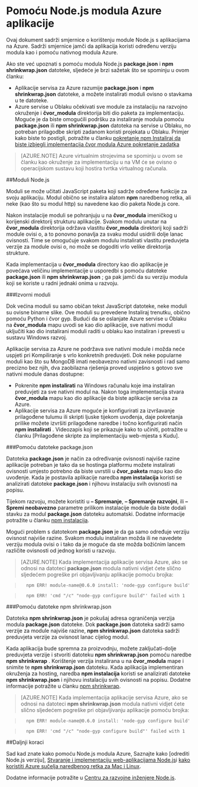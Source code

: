 <properties
    pageTitle="Rad s Node.js moduli"
    description="Saznajte kako raditi s Node.js moduli prilikom korištenja aplikacije servisa za Azure i servise u Oblaku."
    services=""
    documentationCenter="nodejs"
    authors="rmcmurray"
    manager="wpickett"
    editor=""/>

<tags
    ms.service="multiple"
    ms.workload="na"
    ms.tgt_pltfrm="na"
    ms.devlang="nodejs"
    ms.topic="article"
    ms.date="08/11/2016"
    ms.author="robmcm"/>


# <a name="using-nodejs-modules-with-azure-applications"></a>Pomoću Node.js modula Azure aplikacije

Ovaj dokument sadrži smjernice o korištenju module Node.js s aplikacijama na Azure. Sadrži smjernice jamči da aplikacija koristi određenu verziju modula kao i pomoću nativnog modula Azure.

Ako ste već upoznati s pomoću modula Node.js **package.json** i **npm shrinkwrap.json** datoteke, sljedeće je brzi sažetak što se spominju u ovom članku:

* Aplikacije servisa za Azure razumije **package.json** i **npm shrinkwrap.json** datoteke, a možete instalirati moduli ovisno o stavkama u te datoteke.
* Azure servise u Oblaku očekivati sve module za instalaciju na razvojno okruženje i **čvor\_modula** direktorija biti dio paketa za implementaciju. Moguće je da biste omogućili podršku za instaliranje modula pomoću **package.json** ili **npm shrinkwrap.json** datoteka na servise u Oblaku, no potreban prilagodbe skripti zadanom koristi projekata u Oblaku. Primjer kako biste to postigli, potražite u članku [pokretanje npm Instaliraj da biste izbjegli implementacija čvor modula Azure pokretanje zadatka](https://github.com/woloski/nodeonazure-blog/blob/master/articles/startup-task-to-run-npm-in-azure.markdown)

> [AZURE.NOTE] Azure virtualnim strojevima se spominju u ovom se članku kao okruženje za implementaciju u na VM će se ovisno o operacijskom sustavu koji hostira tvrtka virtualnog računala.

##<a name="nodejs-modules"></a>Moduli Node.js

Moduli se može učitati JavaScript paketa koji sadrže određene funkcije za svoju aplikaciju. Modul obično se instalira alatom **npm** naredbenog retka, ali neke (kao što su modul http) su navedene kao dio paketa Node.js core.

Nakon instalacije moduli se pohranjuju u na **čvor\_modula** imeničkog u korijenski direktorij strukturu aplikacije. Svakom modulu unutar na **čvor\_modula** direktorija održava vlastitu **čvor\_modula** direktorij koji sadrži module ovisi o, a to ponovno ponavlja za svaku modul usidrili dolje lanac ovisnosti. Time se omogućuje svakom modulu instalirati vlastitu preduvjeta verzije za module ovisi o, no može se dogoditi vrlo velike direktorija strukture.

Kada implementacija u **čvor\_modula** directory kao dio aplikacije je povećava veličinu implementacije u usporedbi s pomoću datoteke **package.json** ili **npm shrinkwrap.json** ; ga pak jamči da su verziju modula koji se koriste u radni jednaki onima u razvoju.

###<a name="native-modules"></a>Izvorni moduli

Dok većina moduli su samo običan tekst JavaScript datoteke, neke moduli su ovisne binarne slike. Ove moduli su prevedene Instaliraj trenutku, obično pomoću Python i čvor gyp. Budući da se oslanjate Azure servise u Oblaku na **čvor\_modula** mapu uvodi se kao dio aplikacije, sve nativni modul uključiti kao dio instalirani moduli raditi u oblaku kao instaliran i prevesti u sustavu Windows razvoj.

Aplikacije servisa za Azure ne podržava sve nativni module i možda neće uspjeti pri Kompiliranje s vrlo konkretnih preduvjeti. Dok neke popularne moduli kao što su MongoDB imati neobavezno nativni zavisnosti i rad samo precizno bez njih, dva zaobilazna rješenja proved uspješno s gotovo sve nativni module danas dostupne:

* Pokrenite **npm instalirati** na Windows računalu koje ima instaliran preduvjeti za sve nativni modul na. Nakon toga implementacija stvara **čvor\_modula** mapu kao dio aplikacije da biste aplikacije servisa za Azure.
* Aplikacije servisa za Azure moguće je konfigurirati za izvršavanje prilagođene tulumu ili skripti ljuske tijekom uvođenja, daje pokretanja prilike možete izvršiti prilagođene naredbe i točno konfigurirati način **npm instalirati** . Videozapis koji se prikazuje kako to učiniti, potražite u članku [Prilagođene skripte za implementaciju web-mjesta s Kudu].

###<a name="using-a-packagejson-file"></a>Pomoću datoteke package.json

Datoteka **package.json** je način za određivanje ovisnosti najviše razine aplikacije potreban je tako da se hostinga platformu možete instalirati ovisnosti umjesto potrebno da biste uvrstili u **čvor\_paketa** mapu kao dio uvođenje. Kada je postavila aplikacije naredba **npm instalacija** koristi se analizirati datoteke **package.json** i njihovu instalaciju svih ovisnosti na popisu.

Tijekom razvoju, možete koristiti u **– Spremanje**, **– Spremanje razvojni**, ili **– Spremi neobavezno** parametre prilikom instalacije module da biste dodali stavku za modul **package.json** datoteku automatski. Dodatne informacije potražite u članku [npm instalacija](https://docs.npmjs.com/cli/install).

Mogući problem s datotekom **package.json** je da ga samo određuje verziju ovisnost najviše razine. Svakom modulu instaliran možda ili ne navedete verziju modula ovisi o i tako da je moguće da ste možda božićnim lancem različite ovisnosti od jednog koristi u razvoju.

> [AZURE.NOTE]
> Kada implementacija aplikacije servisa Azure, ako se odnosi na datoteci <b>package.json</b> modula nativni vidjet ćete slično sljedećem pogreške pri objavljivanju aplikacije pomoću brojka:

>       npm ERR! module-name@0.6.0 install: 'node-gyp configure build'

>       npm ERR! 'cmd "/c" "node-gyp configure build"' failed with 1


###<a name="using-a-npm-shrinkwrapjson-file"></a>Pomoću datoteke npm shrinkwrap.json

Datoteka **npm shrinkwrap.json** je pokušaj adresa ograničenja verzija modula **package.json** datoteke. Dok **package.json** datoteka sadrži samo verzije za module najviše razine, **npm shrinkwrap.json** datoteka sadrži preduvjeta verzije za ovisnost lanac cijelog modul.

Kada aplikacija bude spremna za proizvodnju, možete zaključati-dolje preduvjeta verzije i stvoriti datoteku **npm shrinkwrap.json** pomoću naredbe **npm shrinkwrap** . Korištenje verzija instalirana u na **čvor\_modula** mape i snimite te **npm shrinkwrap.json** datoteku. Kada aplikacija implementiran okruženja za hosting, naredba **npm instalacija** koristi se analizirati datoteke **npm shrinkwrap.json** i njihovu instalaciju svih ovisnosti na popisu. Dodatne informacije potražite u članku [npm shrinkwrap](https://docs.npmjs.com/cli/shrinkwrap).

> [AZURE.NOTE]
>Kada implementacija aplikacije servisa Azure, ako se odnosi na datoteci <b>npm shrinkwrap.json</b> modula nativni vidjet ćete slično sljedećem pogreške pri objavljivanju aplikacije pomoću brojka:

>       npm ERR! module-name@0.6.0 install: 'node-gyp configure build'

>       npm ERR! 'cmd "/c" "node-gyp configure build"' failed with 1


##<a name="next-steps"></a>Daljnji koraci

Sad kad znate kako pomoću Node.js modula Azure, Saznajte kako [odrediti Node.js verziju], [Stvaranje i implementaciju web-aplikacijama Node.js]i [kako koristiti Azure sučelja naredbenog retka za Mac i Linux].

Dodatne informacije potražite u [Centru za razvojne inženjere Node.js](/develop/nodejs/).

[Određivanje verzije Node.js]: nodejs-specify-node-version-azure-apps.md
[Kako koristiti Azure sučelja naredbenog retka za Mac i Linux]: xplat-cli-install.md
[Stvaranje i implementaciju web-aplikacijama Node.js]: web-sites-nodejs-develop-deploy-mac.md
[Node.js Web Application with Storage on MongoDB (MongoLab)]: store-mongolab-web-sites-nodejs-store-data-mongodb.md
[Build and deploy a Node.js application to an Azure Cloud Service]: cloud-services-nodejs-develop-deploy-app.md
[Skripte za implementaciju prilagođene web-mjesta s Kudu]: /documentation/videos/custom-web-site-deployment-scripts-with-kudu/
